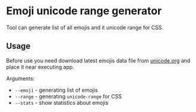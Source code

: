 # Emoji unicode range generator

Tool can generate list of all emojis and it unicode range for CSS.

## Usage

Before use you need download latest emojis data file from [unicode.org](https://unicode.org/Public/emoji/12.0/emoji-test.txt) and place it near executing app.

Arguments:

- `--emoji` - generating list of emojis
- `--range` - generating `unicode-range` for CSS
- `--stats` - show statistics about emojis
